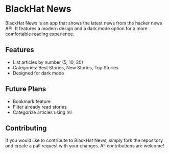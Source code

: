 # BlackHat News

BlackHat News is an app that shows the latest news from the hacker news API. It features a modern design and a dark mode option for a more comfortable reading experience.


## Features

- List articles by number (5, 10, 20) 
- Categories: Best Stories, New Stories, Top Stories 
- Designed for dark mode

## Future Plans
- Bookmark feature 
- Filter already read stories 
- Categorize articles using ml  


## Contributing

If you would like to contribute to BlackHat News, simply fork the repository and create a pull request with your changes. All contributions are welcome!
